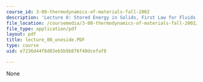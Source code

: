 ```yaml
---
course_id: 3-00-thermodynamics-of-materials-fall-2002
description: 'Lecture 8: Stored Energy in Solids, First Law for Fluids'
file_location: /coursemedia/3-00-thermodynamics-of-materials-fall-2002/e7236d44f8d03eb5b9b876f40dcefaf8_lecture_08_oneside.PDF
file_type: application/pdf
layout: pdf
title: lecture_08_oneside.PDF
type: course
uid: e7236d44f8d03eb5b9b876f40dcefaf8

---
```

None